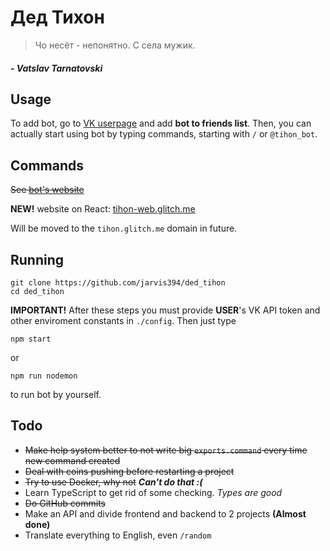 # Дед Тихон

> Чо несёт - непонятно. С села мужик.

##### _- Vatslav Tarnatovski_

## Usage

To add bot, go to [VK userpage](https://vk.com/tihon_bot) and add **bot to friends list**.
Then, you can actually start using bot by typing commands, starting with `/` or `@tihon_bot`.

## Commands

~~See [bot's website](https://tihon.glitch.me)~~

**NEW!** website on React: [tihon-web.glitch.me](https://tihon-web.glitch.me)

Will be moved to the `tihon.glitch.me` domain in future.

## Running

```
git clone https://github.com/jarvis394/ded_tihon
cd ded_tihon
```

**IMPORTANT!** After these steps you must provide **USER**'s VK API token and other enviroment constants in `./config`. Then just type

```
npm start
```

or

```
npm run nodemon
```

to run bot by yourself.

## Todo

- ~~Make help system better to not write big `exports.command` every time new command created~~
- ~~Deal with coins pushing before restarting a project~~
- ~~Try to use Docker, why not~~ **_Can't do that :(_**
- Learn TypeScript to get rid of some checking. _Types are good_
- ~~Do GitHub commits~~
- Make an API and divide frontend and backend to 2 projects **(Almost done)**
- Translate everything to English, even `/random`
